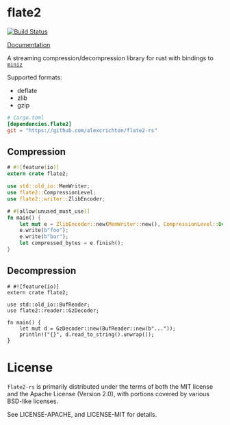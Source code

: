 # flate2

[![Build Status](https://travis-ci.org/alexcrichton/flate2-rs.svg?branch=master)](https://travis-ci.org/alexcrichton/flate2-rs)

[Documentation](http://alexcrichton.com/flate2-rs/flate2/index.html)

A streaming compression/decompression library for rust with bindings to
[`miniz`](https://code.google.com/p/miniz/)

Supported formats:

* deflate
* zlib
* gzip

```toml
# Cargo.toml
[dependencies.flate2]
git = "https://github.com/alexcrichton/flate2-rs"
```

## Compression

```rust
# #![feature(io)]
extern crate flate2;

use std::old_io::MemWriter;
use flate2::CompressionLevel;
use flate2::writer::ZlibEncoder;

# #[allow(unused_must_use)]
fn main() {
    let mut e = ZlibEncoder::new(MemWriter::new(), CompressionLevel::Default);
    e.write(b"foo");
    e.write(b"bar");
    let compressed_bytes = e.finish();
}
```

## Decompression

```rust,no_run
# #![feature(io)]
extern crate flate2;

use std::old_io::BufReader;
use flate2::reader::GzDecoder;

fn main() {
    let mut d = GzDecoder::new(BufReader::new(b"..."));
    println!("{}", d.read_to_string().unwrap());
}
```

# License

`flate2-rs` is primarily distributed under the terms of both the MIT license and
the Apache License (Version 2.0), with portions covered by various BSD-like
licenses.

See LICENSE-APACHE, and LICENSE-MIT for details.

